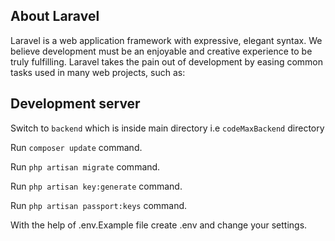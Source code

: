 ## About Laravel

Laravel is a web application framework with expressive, elegant syntax. We believe development must be an enjoyable and creative experience to be truly fulfilling. Laravel takes the pain out of development by easing common tasks used in many web projects, such as:

## Development server

Switch to `backend` which is inside main directory i.e `codeMaxBackend` directory

Run `composer update` command.

Run `php artisan migrate` command.

Run `php artisan key:generate` command.

Run `php artisan passport:keys` command.

With the help of .env.Example file create .env and change your settings.
